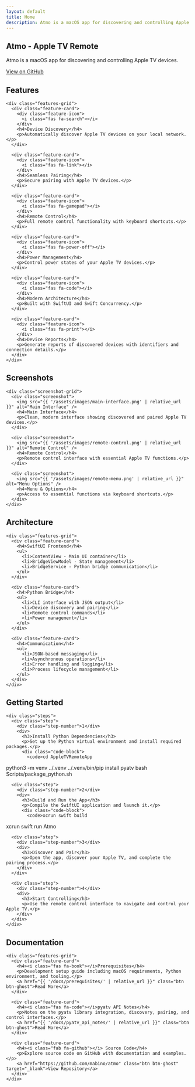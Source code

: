 ```yaml
---
layout: default
title: Home
description: Atmo is a macOS app for discovering and controlling Apple TV devices.
---
```


<section class="hero">
  <div class="container">
    <h1>Atmo - Apple TV Remote</h1>
    <p>Atmo is a macOS app for discovering and controlling Apple TV devices.</p>
    <a href="https://github.com/mabino/atmo" class="btn" target="_blank">
      <i class="fab fa-github"></i>
      View on GitHub
    </a>
  </div>
</section>

<section id="features" class="section">
  <div class="container">
    <h2>Features</h2>

    <div class="features-grid">
      <div class="feature-card">
        <div class="feature-icon">
          <i class="fas fa-search"></i>
        </div>
        <h4>Device Discovery</h4>
        <p>Automatically discover Apple TV devices on your local network.</p>
      </div>

      <div class="feature-card">
        <div class="feature-icon">
          <i class="fas fa-link"></i>
        </div>
        <h4>Seamless Pairing</h4>
        <p>Secure pairing with Apple TV devices.</p>
      </div>

      <div class="feature-card">
        <div class="feature-icon">
          <i class="fas fa-gamepad"></i>
        </div>
        <h4>Remote Control</h4>
        <p>Full remote control functionality with keyboard shortcuts.</p>
      </div>

      <div class="feature-card">
        <div class="feature-icon">
          <i class="fas fa-power-off"></i>
        </div>
        <h4>Power Management</h4>
        <p>Control power states of your Apple TV devices.</p>
      </div>

      <div class="feature-card">
        <div class="feature-icon">
          <i class="fas fa-code"></i>
        </div>
        <h4>Modern Architecture</h4>
        <p>Built with SwiftUI and Swift Concurrency.</p>
      </div>

      <div class="feature-card">
        <div class="feature-icon">
          <i class="fas fa-print"></i>
        </div>
        <h4>Device Reports</h4>
        <p>Generate reports of discovered devices with identifiers and connection details.</p>
      </div>
    </div>
  </div>
</section>

<section class="section screenshots">
  <div class="container">
    <h2>Screenshots</h2>

    <div class="screenshot-grid">
      <div class="screenshot">
        <img src="{{ '/assets/images/main-interface.png' | relative_url }}" alt="Main Interface" />
        <h4>Main Interface</h4>
        <p>Clean, modern interface showing discovered and paired Apple TV devices.</p>
      </div>

      <div class="screenshot">
        <img src="{{ '/assets/images/remote-control.png' | relative_url }}" alt="Remote Control" />
        <h4>Remote Control</h4>
        <p>Remote control interface with essential Apple TV functions.</p>
      </div>

      <div class="screenshot">
        <img src="{{ '/assets/images/remote-menu.png' | relative_url }}" alt="Menu Options" />
        <h4>Menu & Options</h4>
        <p>Access to essential functions via keyboard shortcuts.</p>
      </div>
    </div>
  </div>
</section>

<section id="architecture" class="section architecture">
  <div class="container">
    <h2>Architecture</h2>

    <div class="features-grid">
      <div class="feature-card">
        <h4>SwiftUI Frontend</h4>
        <ul>
          <li>ContentView - Main UI container</li>
          <li>BridgeViewModel - State management</li>
          <li>BridgeService - Python bridge communication</li>
        </ul>
      </div>

      <div class="feature-card">
        <h4>Python Bridge</h4>
        <ul>
          <li>CLI interface with JSON output</li>
          <li>Device discovery and pairing</li>
          <li>Remote control commands</li>
          <li>Power management</li>
        </ul>
      </div>

      <div class="feature-card">
        <h4>Communication</h4>
        <ul>
          <li>JSON-based messaging</li>
          <li>Asynchronous operations</li>
          <li>Error handling and logging</li>
          <li>Process lifecycle management</li>
        </ul>
      </div>
    </div>
  </div>
</section>

<section id="getting-started" class="section getting-started">
  <div class="container">
    <h2>Getting Started</h2>

    <div class="steps">
      <div class="step">
        <div class="step-number">1</div>
        <div>
          <h3>Install Python Dependencies</h3>
          <p>Set up the Python virtual environment and install required packages.</p>
          <div class="code-block">
            <code>cd AppleTVRemoteApp
python3 -m venv ../.venv
../.venv/bin/pip install pyatv
bash Scripts/package_python.sh</code>
          </div>
        </div>
      </div>

      <div class="step">
        <div class="step-number">2</div>
        <div>
          <h3>Build and Run the App</h3>
          <p>Compile the SwiftUI application and launch it.</p>
          <div class="code-block">
            <code>xcrun swift build
xcrun swift run Atmo</code>
          </div>
        </div>
      </div>

      <div class="step">
        <div class="step-number">3</div>
        <div>
          <h3>Discover and Pair</h3>
          <p>Open the app, discover your Apple TV, and complete the pairing process.</p>
        </div>
      </div>

      <div class="step">
        <div class="step-number">4</div>
        <div>
          <h3>Start Controlling</h3>
          <p>Use the remote control interface to navigate and control your Apple TV.</p>
        </div>
      </div>
    </div>
  </div>
</section>

<section id="docs" class="section">
  <div class="container">
    <h2>Documentation</h2>

    <div class="features-grid">
      <div class="feature-card">
        <h4><i class="fas fa-book"></i>Prerequisites</h4>
        <p>Development setup guide including macOS requirements, Python environment, and tooling.</p>
        <a href="{{ '/docs/prerequisites/' | relative_url }}" class="btn btn-ghost">Read More</a>
      </div>

      <div class="feature-card">
        <h4><i class="fas fa-code"></i>pyatv API Notes</h4>
        <p>Notes on the pyatv library integration, discovery, pairing, and control interfaces.</p>
        <a href="{{ '/docs/pyatv_api_notes/' | relative_url }}" class="btn btn-ghost">Read More</a>
      </div>

      <div class="feature-card">
        <h4><i class="fab fa-github"></i> Source Code</h4>
        <p>Explore source code on GitHub with documentation and examples.</p>
        <a href="https://github.com/mabino/atmo" class="btn btn-ghost" target="_blank">View Repository</a>
      </div>
    </div>
  </div>
</section>
